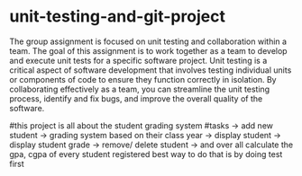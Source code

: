 # unit-testing-and-git-project

The group assignment is focused on unit testing and collaboration within a team.
The goal of this assignment is to work together as a team to develop and execute unit tests for a specific software project.
Unit testing is a critical aspect of software development that involves testing individual units or components of code to ensure they function correctly in isolation.
By collaborating effectively as a team, you can streamline the unit testing process, identify and fix bugs, and improve the overall quality of the software.

#this project is all about the student grading system
#tasks
-> add new student
-> grading system based on their class year
-> display student
-> display student grade
-> remove/ delete student
-> and over all calculate the gpa, cgpa of every student registered
best way to do that is by doing test first